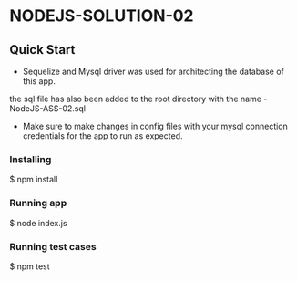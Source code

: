 # NODEJS-SOLUTION-02

## Quick Start

- Sequelize and Mysql driver was used for architecting the database of this app.

the sql file has also been added to the root directory with the name - NodeJS-ASS-02.sql

- Make sure to make changes in config files with your mysql connection credentials for the app to run as expected.

### Installing

$ npm install

### Running app

$ node index.js

### Running test cases

$ npm test
